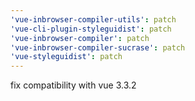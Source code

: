 ```yaml
---
'vue-inbrowser-compiler-utils': patch
'vue-cli-plugin-styleguidist': patch
'vue-inbrowser-compiler': patch
'vue-inbrowser-compiler-sucrase': patch
'vue-styleguidist': patch
---
```


fix compatibility with vue 3.3.2
